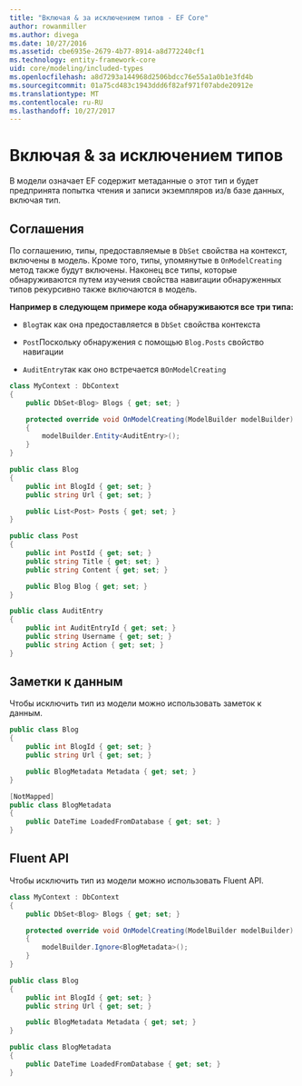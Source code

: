 ```yaml
---
title: "Включая & за исключением типов - EF Core"
author: rowanmiller
ms.author: divega
ms.date: 10/27/2016
ms.assetid: cbe6935e-2679-4b77-8914-a8d772240cf1
ms.technology: entity-framework-core
uid: core/modeling/included-types
ms.openlocfilehash: a8d7293a144968d2506bdcc76e55a1a0b1e3fd4b
ms.sourcegitcommit: 01a75cd483c1943ddd6f82af971f07abde20912e
ms.translationtype: MT
ms.contentlocale: ru-RU
ms.lasthandoff: 10/27/2017
---
```

# <a name="including--excluding-types"></a>Включая & за исключением типов

В модели означает EF содержит метаданные о этот тип и будет предпринята попытка чтения и записи экземпляров из/в базе данных, включая тип.

## <a name="conventions"></a>Соглашения

По соглашению, типы, предоставляемые в `DbSet` свойства на контекст, включены в модель. Кроме того, типы, упомянутые в `OnModelCreating` метод также будут включены. Наконец все типы, которые обнаруживаются путем изучения свойства навигации обнаруженных типов рекурсивно также включаются в модель.

**Например в следующем примере кода обнаруживаются все три типа:**

* `Blog`так как она предоставляется в `DbSet` свойства контекста

* `Post`Поскольку обнаружения с помощью `Blog.Posts` свойство навигации

* `AuditEntry`так как оно встречается в`OnModelCreating`

<!-- [!code-csharp[Main](samples/core/Modeling/Conventions/Samples/IncludedTypes.cs?highlight=3,7,16)] -->
``` csharp
class MyContext : DbContext
{
    public DbSet<Blog> Blogs { get; set; }

    protected override void OnModelCreating(ModelBuilder modelBuilder)
    {
        modelBuilder.Entity<AuditEntry>();
    }
}

public class Blog
{
    public int BlogId { get; set; }
    public string Url { get; set; }

    public List<Post> Posts { get; set; }
}

public class Post
{
    public int PostId { get; set; }
    public string Title { get; set; }
    public string Content { get; set; }

    public Blog Blog { get; set; }
}

public class AuditEntry
{
    public int AuditEntryId { get; set; }
    public string Username { get; set; }
    public string Action { get; set; }
}
```

## <a name="data-annotations"></a>Заметки к данным

Чтобы исключить тип из модели можно использовать заметок к данным.

<!-- [!code-csharp[Main](samples/core/Modeling/DataAnnotations/Samples/IgnoreType.cs?highlight=9)] -->
``` csharp
public class Blog
{
    public int BlogId { get; set; }
    public string Url { get; set; }

    public BlogMetadata Metadata { get; set; }
}

[NotMapped]
public class BlogMetadata
{
    public DateTime LoadedFromDatabase { get; set; }
}
```

## <a name="fluent-api"></a>Fluent API

Чтобы исключить тип из модели можно использовать Fluent API.

<!-- [!code-csharp[Main](samples/core/Modeling/FluentAPI/Samples/IgnoreType.cs?highlight=7)] -->
``` csharp
class MyContext : DbContext
{
    public DbSet<Blog> Blogs { get; set; }

    protected override void OnModelCreating(ModelBuilder modelBuilder)
    {
        modelBuilder.Ignore<BlogMetadata>();
    }
}

public class Blog
{
    public int BlogId { get; set; }
    public string Url { get; set; }

    public BlogMetadata Metadata { get; set; }
}

public class BlogMetadata
{
    public DateTime LoadedFromDatabase { get; set; }
}
```
